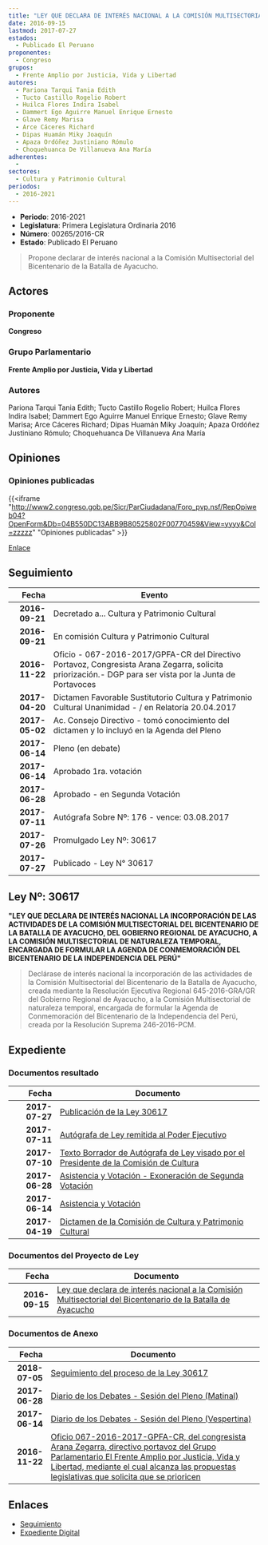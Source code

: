 ```yaml
---
title: "LEY QUE DECLARA DE INTERÉS NACIONAL A LA COMISIÓN MULTISECTORIAL DEL BICENTENARIO DE LA BATALLA DE AYACUCHO"
date: 2016-09-15
lastmod: 2017-07-27
estados: 
  - Publicado El Peruano
proponentes: 
  - Congreso
grupos: 
  - Frente Amplio por Justicia, Vida y Libertad
autores: 
  - Pariona Tarqui Tania Edith
  - Tucto Castillo Rogelio Robert
  - Huilca Flores Indira Isabel
  - Dammert Ego Aguirre Manuel Enrique Ernesto
  - Glave Remy Marisa
  - Arce Cáceres Richard
  - Dipas Huamán Miky Joaquín
  - Apaza Ordóñez Justiniano Rómulo
  - Choquehuanca De Villanueva Ana María
adherentes: 
  - 
sectores: 
  - Cultura y Patrimonio Cultural
periodos: 
  - 2016-2021
---
```


- **Periodo**: 2016-2021
- **Legislatura**: Primera Legislatura Ordinaria 2016
- **Número**: 00265/2016-CR
- **Estado**: Publicado El Peruano

> Propone declarar de interés nacional a la Comisión Multisectorial del Bicentenario de la Batalla de Ayacucho.


## Actores

### Proponente

**Congreso**

### Grupo Parlamentario

**Frente Amplio por Justicia, Vida y Libertad**

### Autores

Pariona Tarqui Tania Edith; Tucto Castillo Rogelio Robert; Huilca Flores Indira Isabel; Dammert Ego Aguirre Manuel Enrique Ernesto; Glave Remy Marisa; Arce Cáceres Richard; Dipas Huamán Miky Joaquín; Apaza Ordóñez Justiniano Rómulo; Choquehuanca De Villanueva Ana María


## Opiniones

### Opiniones publicadas

{{<iframe "http://www2.congreso.gob.pe/Sicr/ParCiudadana/Foro_pvp.nsf/RepOpiweb04?OpenForm&Db=04B550DC13ABB9B80525802F00770459&View=yyyy&Col=zzzzz" "Opiniones publicadas" >}}

[Enlace](http://www2.congreso.gob.pe/Sicr/ParCiudadana/Foro_pvp.nsf/RepOpiweb04?OpenForm&Db=04B550DC13ABB9B80525802F00770459&View=yyyy&Col=zzzzz)

## Seguimiento

| Fecha | Evento |
|------:|--------|
| **2016-09-21** | Decretado a... Cultura y Patrimonio Cultural|
| **2016-09-21** | En comisión Cultura y Patrimonio Cultural|
| **2016-11-22** | Oficio - 067-2016-2017/GPFA-CR del Directivo Portavoz, Congresista Arana Zegarra, solicita priorización.- DGP para ser vista por la Junta de Portavoces|
| **2017-04-20** | Dictamen Favorable Sustitutorio Cultura y Patrimonio Cultural Unanimidad - / en Relatoría 20.04.2017|
| **2017-05-02** | Ac. Consejo Directivo - tomó conocimiento del dictamen y lo incluyó en la Agenda del Pleno|
| **2017-06-14** | Pleno (en debate)|
| **2017-06-14** | Aprobado 1ra. votación|
| **2017-06-28** | Aprobado - en Segunda Votación|
| **2017-07-11** | Autógrafa Sobre Nº: 176 - vence: 03.08.2017|
| **2017-07-26** | Promulgado Ley Nº: 30617|
| **2017-07-27** | Publicado - Ley N° 30617|

## Ley Nº: 30617

**"LEY QUE DECLARA DE INTERÉS NACIONAL LA INCORPORACIÓN DE LAS ACTIVIDADES DE LA COMISIÓN MULTISECTORIAL DEL BICENTENARIO DE LA BATALLA DE AYACUCHO, DEL GOBIERNO REGIONAL DE AYACUCHO, A LA COMISIÓN MULTISECTORIAL DE NATURALEZA TEMPORAL, ENCARGADA DE FORMULAR LA AGENDA DE CONMEMORACIÓN DEL BICENTENARIO DE LA INDEPENDENCIA DEL PERÚ"**

> Declárase de interés nacional la incorporación de las actividades de la Comisión Multisectorial del Bicentenario de la Batalla de Ayacucho, creada mediante la Resolución Ejecutiva Regional 645-2016-GRA/GR del Gobierno Regional de Ayacucho, a la Comisión Multisectorial de naturaleza temporal, encargada de formular la Agenda de Conmemoración del Bicentenario de la Independencia del Perú, creada por la Resolución Suprema 246-2016-PCM.


## Expediente


### Documentos resultado

| Fecha | Documento |
|------:|--------|
| **2017-07-27** | [Publicación de la Ley 30617](http://www.leyes.congreso.gob.pe/Documentos/2016_2021/ADLP/Normas_Legales/30616-LEY.pdf) |
| **2017-07-11** | [Autógrafa de Ley remitida al Poder Ejecutivo](http://www.leyes.congreso.gob.pe/Documentos/2016_2021/ADLP/Texto_Aprobado/AU0026520170711.PDF) |
| **2017-07-10** | [Texto Borrador de Autógrafa de Ley visado por el Presidente de la Comisión de Cultura](http://www.leyes.congreso.gob.pe/Documentos/2016_2021/Texto_Borrador_de_Autografa/BAU0026520170710.PDF) |
| **2017-06-28** | [Asistencia y Votación - Exoneración de Segunda Votación](http://www.leyes.congreso.gob.pe/Documentos/2016_2021/Asistencia_y_Votacion/Proyectos_de_Ley/Exoneracion_de_Segunda_Votacion/ESV0026520170628.pdf) |
| **2017-06-14** | [Asistencia y Votación](http://www.leyes.congreso.gob.pe/Documentos/2016_2021/Asistencia_y_Votacion/Proyectos_de_Ley/AV0026520170614.PDF) |
| **2017-04-19** | [Dictamen de la Comisión de Cultura y Patrimonio Cultural](http://www.leyes.congreso.gob.pe/Documentos/2016_2021/Dictamenes/Proyectos_de_Ley/00265DC05MAY20170419.pdf) |

### Documentos del Proyecto de Ley

| Fecha | Documento |
|------:|--------|
| **2016-09-15** | [Ley que declara de interés nacional a la Comisión Multisectorial del Bicentenario de la Batalla de Ayacucho](http://www.leyes.congreso.gob.pe/Documentos/2016_2021/Proyectos_de_Ley_y_de_Resoluciones_Legislativas/PL0026520160915..pdf) |

### Documentos de Anexo

| Fecha | Documento |
|------:|--------|
| **2018-07-05** | [Seguimiento del proceso de la Ley 30617](http://www.leyes.congreso.gob.pe/Documentos/2016_2021/Seguimiento_de_Proyectos_de_Ley/00265PL20180507.PDF) |
| **2017-06-28** | [Diario de los Debates - Sesión del Pleno (Matinal)](http://www2.congreso.gob.pe/Sicr/DiarioDebates/Publicad.nsf/SesionesPleno/05256D6E0073DFE90525814E000C2020/$FILE/SLO-2016-18.pdf) |
| **2017-06-14** | [Diario de los Debates - Sesión del Pleno (Vespertina)](http://www2.congreso.gob.pe/Sicr/DiarioDebates/Publicad.nsf/SesionesPleno/05256D6E0073DFE905258140001630A8/$FILE/SLO-2016-16.pdf) |
| **2016-11-22** | [Oficio 067-2016-2017-GPFA-CR, del congresista Arana Zegarra, directivo portavoz del Grupo Parlamentario El Frente Amplio por Justicia, Vida y Libertad, mediante el cual alcanza las propuestas legislativas que solicita que se prioricen](http://www.leyes.congreso.gob.pe/Documentos/2016_2021/Oficios/Grupos_Parlamentarios/OFICIO-067-2016-2017-GPFA-CR.pdf) |

## Enlaces 

- [Seguimiento](http://www2.congreso.gob.pe/Sicr/TraDocEstProc/CLProLey2016.nsf/f7fff46988ca05b1052578e100829cc7/995fd22147eb0f340525802f007c50fc?OpenDocument)
- [Expediente Digital](http://www2.congreso.gob.pe/Sicr/TraDocEstProc/CLProLey2016.nsf/f7fff46988ca05b1052578e100829cc7/995fd22147eb0f340525802f007c50fc?OpenDocument&Click=05257FB7005EB655.eb71d0cf91d8294e05256cdf006b5706/$Body/0.1C6C)
